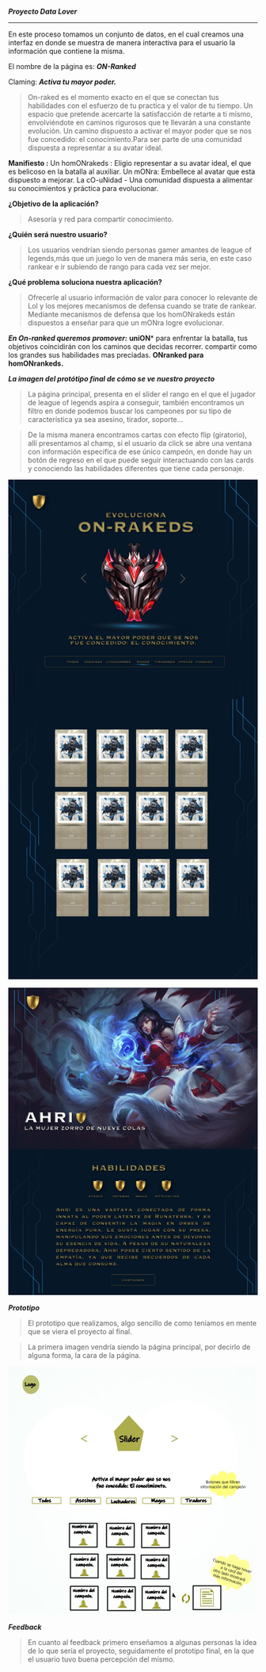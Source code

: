 ***Proyecto Data Lover***
___
 En este proceso tomamos un conjunto de datos, en el cual creamos una interfaz en donde se muestra de manera interactiva para el usuario la información que contiene la misma.
 
El nombre de la página es:
***ON-Ranked***

Claming:
***Activa tu mayor poder.***
>On-raked es el momento exacto en el que se conectan tus habilidades con el esfuerzo de tu
practica y el valor de tu tiempo. Un espacio que pretende acercarte la satisfacción de retarte a ti mismo, envolviéndote en caminos rigurosos que te llevarán a una constante evolución. Un camino dispuesto a activar el mayor poder que se nos fue concedido: el conocimiento.Para ser parte de una comunidad dispuesta a representar a su avatar ideal.

**Manifiesto :**
Un homONrakeds : Eligio representar a su avatar ideal, el que es belicoso en la batalla al
auxiliar.
Un mONra: Embellece al avatar que esta dispuesto a mejorar.
La cO-uNidad - Una comunidad dispuesta a alimentar su conocimientos y práctica para
evolucionar.

**¿Objetivo de la aplicación?**
>Asesoría y red para compartir conocimiento.

**¿Quién será nuestro usuario?**
>Los usuarios vendrían siendo personas gamer amantes de league of legends,más que un juego lo ven de manera más seria, en este caso rankear e ir subiendo de rango para cada vez ser mejor.

**¿Qué problema soluciona nuestra aplicación?**
>Ofrecerle al usuario información de valor para conocer lo relevante de Lol y los mejores
mecanismos de defensa cuando se trate de rankear. Mediante mecanismos de defensa que los
homONrakeds están dispuestos a enseñar para que un mONra logre evolucionar.

***En On-ranked queremos promover:***
**uniON*** para enfrentar la batalla,
tus objetivos coincidirán con los caminos que decidas recorrer.
compartir como los grandes sus habilidades mas preciadas.
**ONranked para homONrankeds.**

***La imagen del protótipo final de cómo se ve nuestro proyecto***
>La página principal, presenta en el slider el rango en el que el jugador de league of legends aspira a conseguir, también encontramos un filtro en donde podemos buscar los campeones por su tipo de característica ya sea asesino, tirador, soporte... 

>De la misma manera encontramos cartas con efecto flip (giratorio), allí presentamos al champ, si el usuario da click se abre una ventana con información especifica de ese único campeón, en donde hay un botón de regreso en el que puede seguir interactuando con las cards y conociendo las habilidades diferentes que tiene cada personaje.

![alt text](https://raw.githubusercontent.com/DianyelaMaldonado/CDMX009-Data-Lovers/master/Readme/On-Raked01.png)

![alt text](https://raw.githubusercontent.com/DianyelaMaldonado/CDMX009-Data-Lovers/master/Readme/On-Raked02.png)



***Prototipo***

 >El prototipo que realizamos, algo sencillo de como teníamos en mente que se viera el proyecto al final.
 

 >La primera imagen vendría siendo la página principal, por decirlo de alguna forma, la cara de la página.

![alt text](https://raw.githubusercontent.com/DianyelaMaldonado/CDMX009-Data-Lovers/master/Readme/prototipoEnBaja-1.jpg)


  
  ***Feedback***
 > En cuanto al feedback primero enseñamos a algunas personas la idea de lo que sería el proyecto, seguidamente el prototipo final, en la que el usuario tuvo buena percepción del mismo.